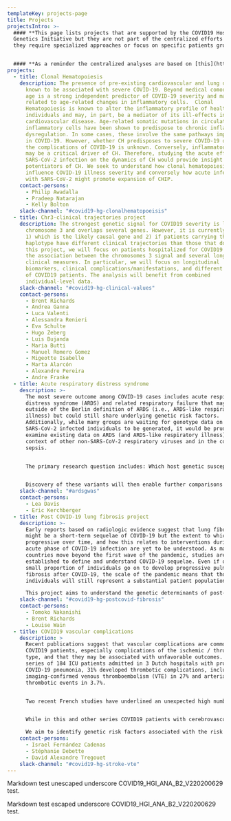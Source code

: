 ```yaml
---
templateKey: projects-page
title: Projects
projectsIntro: >-
  #### **This page lists projects that are supported by the COVID19 Host
  Genetics Initiative but they are not part of the centralized efforts because
  they require specialized approaches or focus on specific patients groups.**


  #### **As a reminder the centralized analyses are based on [this](https://docs.google.com/document/d/16ethjgi4MzlQeO0KAW_yDYyUHdB9kKbtfuGW4XYVKQg/edit?usp=sharing) analysis plan.**
projects:
  - title: Clonal Hematopoiesis
    description: The presence of pre-existing cardiovascular and lung disease are
      known to be associated with severe COVID-19. Beyond medical comorbidities,
      age is a strong independent predictor of COVID-19 severity and may be
      related to age-related changes in inflammatory cells.  Clonal
      Hematopoiesis is known to alter the inflammatory profile of healthy
      individuals and may, in part, be a mediator of its ill-effects including
      cardiovascular disease. Age-related somatic mutations in circulating
      inflammatory cells have been shown to predispose to chronic inflammatory
      dysregulation. In some cases, these involve the same pathways implicated
      in COVID-19. However, whether CH predisposes to severe COVID-19 or affects
      the complications of COVID-19 is unknown. Conversely, inflammatory stress
      may be a critical driver of CH. Therefore, studying the acute effects of
      SARS-CoV-2 infection on the dynamics of CH would provide insight into the
      potentiators of CH. We seek to understand how clonal hematopoiesis might
      influence COVID-19 illness severity and conversely how acute infection
      with SARS-CoV-2 might promote expansion of CHIP.
    contact-persons:
      - Philip Awadalla
      - Pradeep Natarajan
      - Kelly Bolton
    slack-channel: "#covid19-hg-clonalhematopoeisis"
  - title: Chr3-clinical trajectories project
    description: The strongest genetic signal for COVID19 severity is located on
      chromosome 3 and overlaps several genes. However, it is currently unknown
      1) which is the likely causal gene and 2) if patients carrying the risk
      haplotype have different clinical trajectories than those that do not. In
      this project, we will focus on patients hospitalized for COVID19 and study
      the association between the chromosomes 3 signal and several longitudinal
      clinical measures. In particular, we will focus on longitudinal
      biomarkers, clinical complications/manifestations, and different subtypes
      of COVID19 patients. The analysis will benefit from combined
      individual-level data.
    slack-channel: "#covid19-hg-clinical-values"
    contact-persons:
      - Brent Richards
      - Andrea Ganna
      - Luca Valenti
      - Alessandra Renieri
      - Eva Schulte
      - Hugo Zeberg
      - Luis Bujanda
      - Maria Butti
      - Manuel Romero Gomez
      - Migeotte Isabelle
      - Marta Alarcón
      - Alexandre Pereira
      - Andre Franke
  - title: Acute respiratory distress syndrome
    description: >-
      The most severe outcome among COVID-19 cases includes acute respiratory
      distress syndrome (ARDS) and related respiratory failure that may fall
      outside of the Berlin definition of ARDS (i.e., ARDS-like respiratory
      illness) but could still share underlying genetic risk factors.
      Additionally, while many groups are waiting for genotype data on
      SARS-CoV-2 infected individuals to be generated, it would be prudent to
      examine existing data on ARDS (and ARDS-like respiratory illness) in the
      context of other non-SARS-CoV-2 respiratory viruses and in the context of
      sepsis.


      The primary research question includes: Which host genetic susceptibility factors are associated with ARDS or ARDS-like phenotypes in the context of respiratory viruses OR sepsis?


      Discovery of these variants will then enable further comparisons with other consortium or investigator-led analyses. For example: Which host genetic susceptibility factors for COVID-19 ARDS are unique to SARS-CoV-2 infection and which ones are shared with ARDS subsequent to other respiratory viruses OR sepsis?
    slack-channel: "#ardsgwas"
    contact-persons:
      - Lea Davis
      - Eric Kerchberger
  - title: Post COVID-19 lung fibrosis project
    description: >-
      Early reports based on radiologic evidence suggest that lung fibrosis
      might be a short-term sequelae of COVID-19 but the extent to which this is
      progressive over time, and how this relates to interventions during the
      acute phase of COVID-19 infection are yet to be understood. As many
      countries move beyond the first wave of the pandemic, studies are being
      established to define and understand COVID-19 sequelae. Even if only a
      small proportion of individuals go on to develop progressive pulmonary
      fibrosis after COVID-19, the scale of the pandemic means that those
      individuals will still represent a substantial patient population.

      This project aims to understand the genetic determinants of post-COVID-19 fibrosis and to use this to yield valuable knowledge about the genes and pathways that promote fibrotic processes during infection and recovery from coronavirus infection. This information could also enable identification of individuals who might be at highest risk of progressive fibrosis for whom earlier intervention with anti-fibrotic medicines would be of benefit.
    slack-channel: "#covid19-hg-postcovid-fibrosis"
    contact-persons:
      - Tomoko Nakanishi
      - Brent Richards
      - Louise Wain
  - title: COVID19 vascular complications
    description: >
      Recent publications suggest that vascular complications are common in
      COVID19 patients, especially complications of the ischemic / thrombotic
      type, and that they may be associated with unfavorable outcomes. In a
      series of 184 ICU patients admitted in 3 Dutch hospitals with proven
      COVID-19 pneumonia, 31% developed thrombotic complications, including of
      imaging-confirmed venous thromboembolism (VTE) in 27% and arterial
      thrombotic events in 3.7%.


      Two recent French studies have underlined an unexpected high number of VTE (mainly pulmonary embolism - PE) with a prevalence of 16% (64/150) in Strasbourg (3) and 21% (22/107) in Lille despite a conventional thromboprophylaxis in COVID19 patients admitted in ICU. This high increase in PE prevalence which is twice higher than the frequency of PE in the influenza ICU patients may worsen the respiratory prognosis of COVID-19 patients. The low number of associated deep vein thrombosis (DVT)in COVID-19 patients may suggest that they have pulmonary thrombosis rather than embolism. In another recent series of 221 patients with COVID-19 hospitalized in Union hospital, Wuhan, 5% developed acute ischemic stroke (5 large-vessel occlusion, 3 small vessel occlusion, and 3 cardioembolic strokes), 0.5% cerebral venous sinus thrombosis, 0.5% intracerebral hemorrhage.


      While in this and other series COVID19 patients with cerebrovascular complications were significantly older than those without, recent reports from New-York hospitals have described large-vessel strokes as a presenting feature in several young patients. The mechanisms underlying these vascular complications is unclear and could involve excessive inflammation, hypoxia, immobilization and obesity (for VTE), hypercoagulability diffuse intravascular coagulation, cardio-embolism from COVID-19-related cardiac injury and arrhythmia, and possibly invasion of the central nervous system by SARS-CoV-2 leading to encephalopathy. Stroke and VTE genetic predisposition in the general population has been confirmed by recent waves of Genome Wide Association (GWAs) and genetic factors may also modulate the risk of such complications in COVID19 patients. Better understanding the mechanisms underlying the risk of vascular / thrombotic complications in COVID19 patients has important implications for prevention strategies.

      We aim to identify genetic risk factors associated with the risk of vascular complications (stroke and VTE) in COVID-19 patients, using both an agnostic approach and focusing on known genetic risk factors for these vascular diseases.
    contact-persons:
      - Israel Fernández Cadenas
      - Stéphanie Debette
      - David Alexandre Tregouet
    slack-channel: "#covid19-hg-stroke-vte"
---
```


Markdown test unescaped underscore COVID19_HGI_ANA_B2_V220200629 test.

Markdown test escaped underscore COVID19\_HGI\_ANA\_B2\_V220200629 test.
